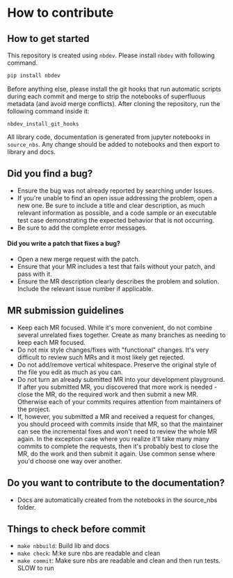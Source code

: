 # How to contribute

## How to get started

This repository is created using `nbdev`. Please install `nbdev` with following command.

```sh
pip install nbdev
```

Before anything else, please install the git hooks that run automatic scripts during each commit and merge to strip the notebooks of superfluous metadata (and avoid merge conflicts). After cloning the repository, run the following command inside it:
```
nbdev_install_git_hooks
```

All library code, documentation is generated from jupyter notebooks in `source_nbs`. Any change should be added to notebooks and then export to library and docs. 

## Did you find a bug?

* Ensure the bug was not already reported by searching under Issues.
* If you're unable to find an open issue addressing the problem, open a new one. Be sure to include a title and clear description, as much relevant information as possible, and a code sample or an executable test case demonstrating the expected behavior that is not occurring.
* Be sure to add the complete error messages.

#### Did you write a patch that fixes a bug?

* Open a new merge request with the patch.
* Ensure that your MR includes a test that fails without your patch, and pass with it.
* Ensure the MR description clearly describes the problem and solution. Include the relevant issue number if applicable.

## MR submission guidelines

* Keep each MR focused. While it's more convenient, do not combine several unrelated fixes together. Create as many branches as needing to keep each MR focused.
* Do not mix style changes/fixes with "functional" changes. It's very difficult to review such MRs and it most likely get rejected.
* Do not add/remove vertical whitespace. Preserve the original style of the file you edit as much as you can.
* Do not turn an already submitted MR into your development playground. If after you submitted MR, you discovered that more work is needed - close the MR, do the required work and then submit a new MR. Otherwise each of your commits requires attention from maintainers of the project.
* If, however, you submitted a MR and received a request for changes, you should proceed with commits inside that MR, so that the maintainer can see the incremental fixes and won't need to review the whole MR again. In the exception case where you realize it'll take many many commits to complete the requests, then it's probably best to close the MR, do the work and then submit it again. Use common sense where you'd choose one way over another.

## Do you want to contribute to the documentation?

* Docs are automatically created from the notebooks in the source_nbs folder.

## Things to check before commit

- `make nbbuild`: Build lib and docs
- `make check`: M:ke sure nbs are readable and clean
- `make commit`: Make sure nbs are readable and clean and then run tests. SLOW to run

